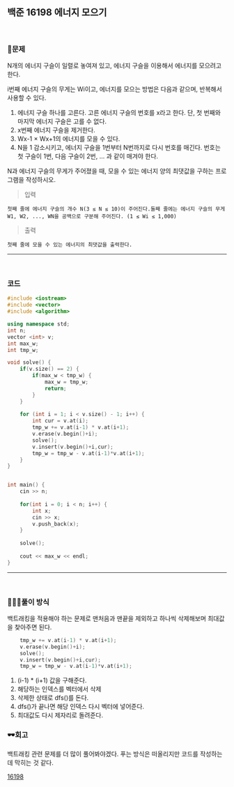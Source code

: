## 백준 16198 에너지 모으기

&nbsp;
### 🧐문제
N개의 에너지 구슬이 일렬로 놓여져 있고, 에너지 구슬을 이용해서 에너지를 모으려고 한다.

i번째 에너지 구슬의 무게는 Wi이고, 에너지를 모으는 방법은 다음과 같으며, 반복해서 사용할 수 있다.

1. 에너지 구슬 하나를 고른다. 고른 에너지 구슬의 번호를 x라고 한다. 단, 첫 번째와 마지막 에너지 구슬은 고를 수 없다.
2. x번째 에너지 구슬을 제거한다.
3. Wx-1 × Wx+1의 에너지를 모을 수 있다.
4. N을 1 감소시키고, 에너지 구슬을 1번부터 N번까지로 다시 번호를 매긴다. 번호는 첫 구슬이 1번, 다음 구슬이 2번, ... 과 같이 매겨야 한다.

N과 에너지 구슬의 무게가 주어졌을 때, 모을 수 있는 에너지 양의 최댓값을 구하는 프로그램을 작성하시오.
&nbsp;

>입력 

    첫째 줄에 에너지 구슬의 개수 N(3 ≤ N ≤ 10)이 주어진다.둘째 줄에는 에너지 구슬의 무게 W1, W2, ..., WN을 공백으로 구분해 주어진다. (1 ≤ Wi ≤ 1,000)

>출력

    첫째 줄에 모을 수 있는 에너지의 최댓값을 출력한다.

***
&nbsp;
### 코드
```cpp
#include <iostream>
#include <vector>
#include <algorithm>

using namespace std;
int n;
vector <int> v;
int max_w;
int tmp_w;

void solve() {
    if(v.size() == 2) {
        if(max_w < tmp_w) {
            max_w = tmp_w;
            return;
        }
    }
    
    for (int i = 1; i < v.size() - 1; i++) {
        int cur = v.at(i);
        tmp_w += v.at(i-1) * v.at(i+1);
        v.erase(v.begin()+i);
        solve();
        v.insert(v.begin()+i,cur);
        tmp_w = tmp_w - v.at(i-1)*v.at(i+1);
    }
}


int main() {
    cin >> n;
    
    for(int i = 0; i < n; i++) {
        int x;
        cin >> x;
        v.push_back(x);
    }
    
    solve();
    
    cout << max_w << endl;
}


```
***

&nbsp;

### 👩🏻‍💻풀이 방식
백트래킹을 적용해야 하는 문제로 맨처음과 맨끝을 제외하고 하나씩 삭제해보며 최대값을 찾아주면 된다.
```cpp
    tmp_w += v.at(i-1) * v.at(i+1);
    v.erase(v.begin()+i);
    solve();
    v.insert(v.begin()+i,cur);
    tmp_w = tmp_w - v.at(i-1)*v.at(i+1);
```
1. (i-1) * (i+1) 값을 구해준다.
2. 해당하는 인덱스를 벡터에서 삭제
3. 삭제한 상태로 dfs()를 돈다.
4. dfs()가 끝나면 해당 인덱스 다시 벡터에 넣어준다.
5. 최대값도 다시 제자리로 돌려준다.

### 🕶회고
백트래킹 관련 문제를 더 많이 풀어봐야겠다. 푸는 방식은 떠올리지만 코드를 작성하는데 막히는 것 같다.


[16198](https://www.acmicpc.net/problem/16198, "baekjoon")
